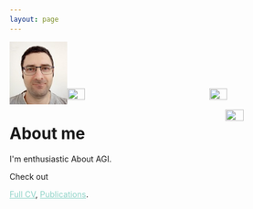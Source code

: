 ```yaml
---
layout: page
---
```


<!--<span style="display:block; margin-top:-30px;">
![My face](my_profile2c.jpg)
</span>-->

<img align="left" src="my_profile2c.jpg" width="20%" height="10%">

<br/><br/><br/><br/>

<img align="left" src="DENN.gif" width="25%" height="25%">
<p align="center">
  <img src="DENN.gif" width="25%" height="25%">
</p>
<img align="right" src="DENN.gif" width="25%" height="25%">




# About me

I'm enthusiastic About AGI. 

Check out
<!--<a style="color:#8dd3c7" href="https://shimon-k.github.io/AGI-Course/">AGI Course</a>,-->
<a style="color:#8dd3c7" href="/cv.html">Full CV</a>,
<a style="color:#8dd3c7" href="/publications.html">Publications</a>.


